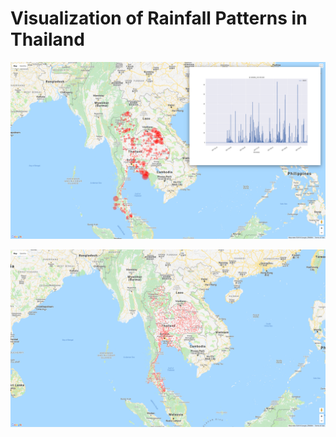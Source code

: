 # Visualization of Rainfall Patterns in Thailand

![ Visualization of Rainfall Patterns](img/screenshot_2.png  "Visualization of Rainfall Patterns")

![Visualization of Rain Guage  Locations](img/screenshot_1.png  "Visualization of Rain Guage  Locations")